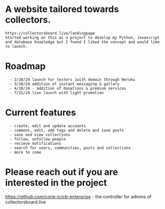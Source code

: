 # A website tailored towards collectors.
    https://collectorsboard.live/landingpage
    Started working on this as a project to develop my Python, Javascript and database knowledge but I found I liked the concept and would like to launch.

  # Roadmap
      - 2/10/24 launch for testers iwith domain through Heroku
      - 3/10/24 addition of instant messaging & gallary
      - 4/10/24 - addition of donations & premium services
      - 7/21/24 live launch with light promotion

  # Current features
      - create, edit and update accounts
      - comment, edit, add tags and delete and save posts
      - save and view collections
      - follow, unfollow people
      - recieve notifications
      - search for users, communities, posts and collections
      - more to come

  # Please reach out if you are interested in the project
      

https://github.com/corie-lc/cb-enterprise -  the controller for admins of collectorsboard.live
